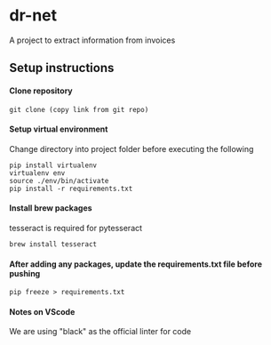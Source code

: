 # dr-net

A project to extract information from invoices

## Setup instructions
#### Clone repository
```git clone (copy link from git repo)```

#### Setup virtual environment
Change directory into project folder before executing the following
```
pip install virtualenv
virtualenv env
source ./env/bin/activate
pip install -r requirements.txt
```

#### Install brew packages
tesseract is required for pytesseract
```
brew install tesseract
```

#### After adding any packages, update the requirements.txt file before pushing
```pip freeze > requirements.txt```


#### Notes on VScode
We are using "black" as the official linter for code
